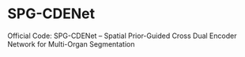 # SPG-CDENet
Official Code: SPG-CDENet – Spatial Prior-Guided Cross Dual Encoder Network for Multi-Organ Segmentation
